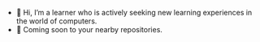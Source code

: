 - 👋 Hi, I’m a learner who is actively seeking new learning experiences in the world of computers.
- 👀 Coming soon to your nearby repositories.
